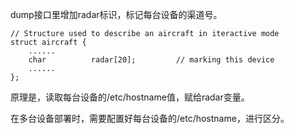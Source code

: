 dump接口里增加radar标识，标记每台设备的渠道号。

```
// Structure used to describe an aircraft in iteractive mode
struct aircraft {
    ......
    char          radar[20];         // marking this device
    ......
};

```

原理是，读取每台设备的/etc/hostname值，赋给radar变量。

在多台设备部署时，需要配置好每台设备的/etc/hostname，进行区分。
